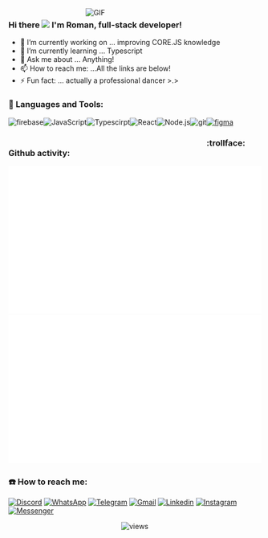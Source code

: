 <img align="right" alt="GIF" src="https://user-images.githubusercontent.com/68011362/126866302-a5fc94eb-0d72-48e1-8dcd-f5574de57c5b.gif" width="350px"/>

### Hi there <img src="https://raw.githubusercontent.com/MartinHeinz/MartinHeinz/master/wave.gif" width="30px"> I'm Roman, full-stack developer! 

- 🔭 I’m currently working on ... improving CORE.JS knowledge 
- 🌱 I’m currently learning ... Typescript
- 💬 Ask me about ... Anything!
- 📫 How to reach me: ...All the links are below!
- ⚡ Fun fact: ... actually a professional dancer >.>

### 🔨 Languages and Tools:

<a href="https://firebase.google.com/" target="_blank"> <img align="left" src="https://raw.githubusercontent.com/rahul-jha98/github_readme_icons/main/language_and_tools/square/firebase/firebase.svg" alt="firebase" height ="42px"/> </a>
<a href="https://developer.mozilla.org/en-US/docs/Web/JavaScript" target="_blank"> <img align="left" alt="JavaScript" height ="42px"  src="https://raw.githubusercontent.com/rahul-jha98/github_readme_icons/main/language_and_tools/square/javascript/javascript.svg"> </a>
<a href="https://www.typescriptlang.org/" target="_blank"><img align="left" alt="Typescirpt" height ="42px" src="https://raw.githubusercontent.com/rahul-jha98/github_readme_icons/main/language_and_tools/square/typescript/typescript.svg"></a>
<a href="https://reactjs.org/" target="_blank"> <img align="left" alt="React" height ="42px" src="https://raw.githubusercontent.com/rahul-jha98/github_readme_icons/main/language_and_tools/square/react/react.svg"></a>
<a href="https://nodejs.org" target="_blank"><img align="left" alt="Node.js" height ="42px" src="https://raw.githubusercontent.com/rahul-jha98/github_readme_icons/main/language_and_tools/square/node/node.svg"></a>
<a href="https://git-scm.com/" target="_blank"> <img src="https://raw.githubusercontent.com/rahul-jha98/github_readme_icons/main/language_and_tools/square/git-scm/git-scm.svg" align="left" alt="git" height='42px'/> </a>
<a href="https://www.figma.com/" target="_blank"> <img src="https://raw.githubusercontent.com/rahul-jha98/github_readme_icons/main/language_and_tools/square/figma/figma.svg" alt="figma" height='42px'/> </a>  

### :trollface: Github activity:

![Roman's GitHub stats](https://raw.githubusercontent.com/RomanKonopelko/github-stats-transparent/output/generated/overview.svg)
![Top Langs](https://raw.githubusercontent.com/RomanKonopelko/github-stats-transparent/output/generated/languages.svg)

### 	:phone: How to reach me: 

<a href="https://discordapp.com/users/324999831024173076/"><img src="https://img.shields.io/static/v1?logo=discord&label=&message=Discord&color=36393f&style=for-the-badge" alt="Discord"></a>
<a href="https://wa.me/380660905200"><img src="https://img.shields.io/badge/WhatsApp-25D366?style=for-the-badge&logo=whatsapp&logoColor=white"
 alt="WhatsApp"></a>
<a href="https://t.me/Roman_Dmitrovich"><img src="https://img.shields.io/badge/Telegram-2CA5E0?style=for-the-badge&logo=telegram&logoColor=white" alt="Telegram"></a>
<a href="mailto:romank761@gmail.com"><img src="https://img.shields.io/badge/Gmail-D14836?style=for-the-badge&logo=gmail&logoColor=white" alt="Gmail"></a>
<a href="https://www.linkedin.com/in/roman-konopelko-b78668189/"><img src="https://img.shields.io/badge/LinkedIn-0077B5?style=for-the-badge&logo=linkedin&logoColor=white" alt="Linkedin"></a>
<a href="https://www.instagram.com/roman_dmitrovich/"><img src="https://img.shields.io/badge/Instagram-E4405F?style=for-the-badge&logo=instagram&logoColor=white" alt="Instagram"></a>
<a href="http://m.me/RomanKonopelko95"><img src="https://img.shields.io/badge/Messenger-00B2FF?style=for-the-badge&logo=messenger&logoColor=white" alt="Messenger"></a>
<p align='center'><img src="https://komarev.com/ghpvc/?username=RomanKonopelko&label=Profile%20views&color=red&style=flat-square" alt="views" /> </p>

